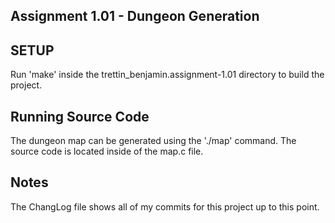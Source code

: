 ## Assignment 1.01 - Dungeon Generation

## SETUP

Run 'make' inside the trettin_benjamin.assignment-1.01 directory to build the project.

## Running Source Code

The dungeon map can be generated using the './map' command. The source code is located inside of the map.c file.

## Notes

The ChangLog file shows all of my commits for this project up to this point.
